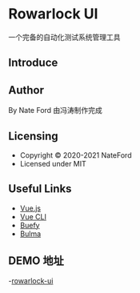 # Rowarlock UI

一个完备的自动化测试系统管理工具

## Introduce

## Author

By Nate Ford
由冯涛制作完成

## Licensing

- Copyright &copy; 2020-2021 NateFord
- Licensed under MIT

## Useful Links

- [Vue.js](https://vuejs.org)
- [Vue CLI](https://cli.vuejs.org)
- [Buefy](https://buefy.org)
- [Bulma](https://bulma.io)


## DEMO 地址
 -[rowarlock-ui](https://fengtao1314520.github.io/rowarlock-ui)
